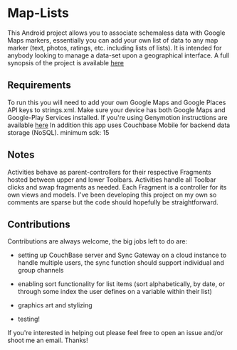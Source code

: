 # Map-Lists
This Android project allows you to associate schemaless data with Google Maps markers, essentially you can add your own list of data to any map marker (text, photos, ratings, etc. including lists of lists). It is intended for anybody looking to manage a data-set upon a geographical interface. A full synopsis of the project is available [here](http://matthewgusella.com/maplists/)

## Requirements
To run this you will need to add your own Google Maps and Google Places API keys to strings.xml. Make sure your device has both Google Maps and Google-Play Services installed. If you're using Genymotion instructions are available [here](https://github.com/codepath/android_guides/wiki/Genymotion-2.0-Emulators-with-Google-Play-support)
In addition this app uses Couchbase Mobile for backend data storage (NoSQL). minimum sdk: 15


## Notes  
Activities behave as parent-controllers for their respective Fragments hosted between upper and lower Toolbars.
Activities handle all Toolbar clicks and swap fragments as needed.
Each Fragment is a controller for its own views and models.
I've been developing this project on my own so comments are sparse but the code should hopefully be straightforward.

## Contributions
Contributions are always welcome, the big jobs left to do are:    

* setting up CouchBase server and Sync Gateway on a cloud instance to handle multiple users, the sync function should support individual and group channels    

* enabling sort functionality for list items (sort alphabetically, by date, or through some index the user defines on a variable within their list)  

* graphics art and stylizing

* testing!     

If you're interested in helping out please feel free to open an issue and/or shoot me an email. Thanks!
